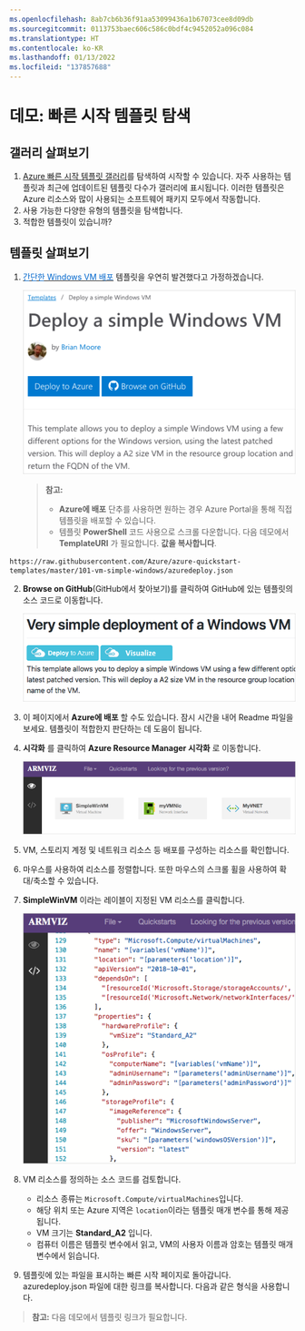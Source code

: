 ```yaml
---
ms.openlocfilehash: 8ab7cb6b36f91aa53099436a1b67073cee8d09db
ms.sourcegitcommit: 0113753baec606c586c0bdf4c9452052a096c084
ms.translationtype: HT
ms.contentlocale: ko-KR
ms.lasthandoff: 01/13/2022
ms.locfileid: "137857688"
---
```

# <a name="demonstration-explore-quickstart-templates"></a>데모: 빠른 시작 템플릿 탐색

## <a name="explore-the-gallery"></a>갤러리 살펴보기

1. [Azure 빠른 시작 템플릿 갤러리](https://azure.microsoft.com/resources/templates?azure-portal=true)를 탐색하여 시작할 수 있습니다. 자주 사용하는 템플릿과 최근에 업데이트된 템플릿 다수가 갤러리에 표시됩니다. 이러한 템플릿은 Azure 리소스와 많이 사용되는 소프트웨어 패키지 모두에서 작동합니다.
2. 사용 가능한 다양한 유형의 템플릿을 탐색합니다.
3. 적합한 템플릿이 있습니까?

## <a name="explore-a-template"></a>템플릿 살펴보기

1. <a href="https://azure.microsoft.com/resources/templates/101-vm-simple-windows?azure-portal=true" target="_blank"><span style="color: #0066cc;" color="#0066cc">간단한 Windows VM 배포</span></a> 템플릿을 우연히 발견했다고 가정하겠습니다.

    ![Deploy a simple Windows VM 페이지의 스크린샷](Images/AZ103_Demo_QS_Templates2.png)

    >**참고:**
    >- **Azure에 배포** 단추를 사용하면 원하는 경우 Azure Portal을 통해 직접 템플릿을 배포할 수 있습니다.
    >- 템플릿 **PowerShell** 코드 사용으로 스크롤 다운합니다. 다음 데모에서 **TemplateURI** 가 필요합니다. **값을 복사합니다**. 

```
https://raw.githubusercontent.com/Azure/azure-quickstart-templates/master/101-vm-simple-windows/azuredeploy.json
```

2. **Browse on GitHub**(GitHub에서 찾아보기)를 클릭하여 GitHub에 있는 템플릿의 소스 코드로 이동합니다.

    ![Resource Manager 템플릿에 대한 GitHub README의 스크린샷](Images/AZ103_Demo_QS_Templates3.png)

3. 이 페이지에서 **Azure에 배포** 할 수도 있습니다. 잠시 시간을 내어 Readme 파일을 보세요. 템플릿이 적합한지 판단하는 데 도음이 됩니다.  

4. **시각화** 를 클릭하여 **Azure Resource Manager 시각화** 로 이동합니다.

    ![Azure 리소스를 표시하는 Azure Resource Manager 시각화 .](Images/AZ103_Demo_QS_Templates4.png)

5. VM, 스토리지 계정 및 네트워크 리소스 등 배포를 구성하는 리소스를 확인합니다.
6. 마우스를 사용하여 리소스를 정렬합니다. 또한 마우스의 스크롤 휠을 사용하여 확대/축소할 수 있습니다.
7. **SimpleWinVM** 이라는 레이블이 지정된 VM 리소스를 클릭합니다.

    ![Azure Resource Manager Visualizer에 템플릿의 소스 코드가 표시됩니다.](Images/AZ103_Demo_QS_Templates5.png)

8. VM 리소스를 정의하는 소스 코드를 검토합니다.

    * 리소스 종류는 `Microsoft.Compute/virtualMachines`입니다.
    * 해당 위치 또는 Azure 지역은 `location`이라는 템플릿 매개 변수를 통해 제공됩니다.
    * VM 크기는 **Standard_A2** 입니다.
    * 컴퓨터 이름은 템플릿 변수에서 읽고, VM의 사용자 이름과 암호는 템플릿 매개 변수에서 읽습니다.

9. 템플릿에 있는 파일을 표시하는 빠른 시작 페이지로 돌아갑니다. azuredeploy.json 파일에 대한 링크를 복사합니다. 다음과 같은 형식을 사용합니다.

>**참고:** 다음 데모에서 템플릿 링크가 필요합니다.
